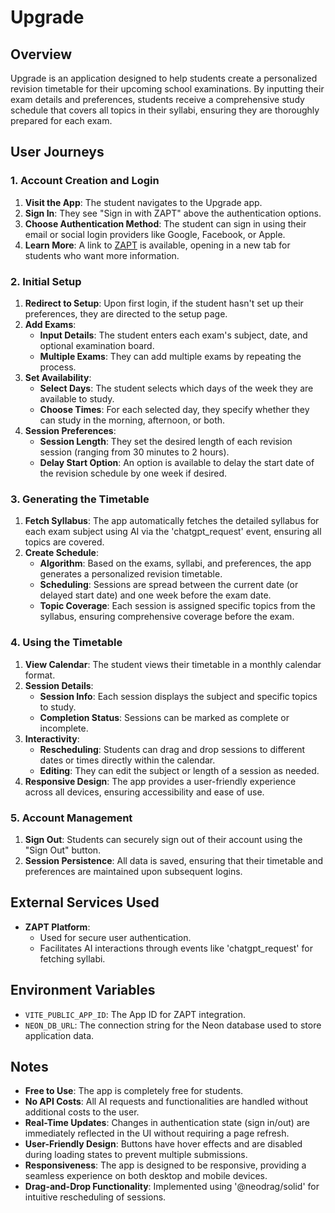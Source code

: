 # Upgrade

## Overview

Upgrade is an application designed to help students create a personalized revision timetable for their upcoming school examinations. By inputting their exam details and preferences, students receive a comprehensive study schedule that covers all topics in their syllabi, ensuring they are thoroughly prepared for each exam.

## User Journeys

### 1. Account Creation and Login

1. **Visit the App**: The student navigates to the Upgrade app.
2. **Sign In**: They see "Sign in with ZAPT" above the authentication options.
3. **Choose Authentication Method**: The student can sign in using their email or social login providers like Google, Facebook, or Apple.
4. **Learn More**: A link to [ZAPT](https://www.zapt.ai) is available, opening in a new tab for students who want more information.

### 2. Initial Setup

1. **Redirect to Setup**: Upon first login, if the student hasn't set up their preferences, they are directed to the setup page.
2. **Add Exams**:
   - **Input Details**: The student enters each exam's subject, date, and optional examination board.
   - **Multiple Exams**: They can add multiple exams by repeating the process.
3. **Set Availability**:
   - **Select Days**: The student selects which days of the week they are available to study.
   - **Choose Times**: For each selected day, they specify whether they can study in the morning, afternoon, or both.
4. **Session Preferences**:
   - **Session Length**: They set the desired length of each revision session (ranging from 30 minutes to 2 hours).
   - **Delay Start Option**: An option is available to delay the start date of the revision schedule by one week if desired.

### 3. Generating the Timetable

1. **Fetch Syllabus**: The app automatically fetches the detailed syllabus for each exam subject using AI via the 'chatgpt_request' event, ensuring all topics are covered.
2. **Create Schedule**:
   - **Algorithm**: Based on the exams, syllabi, and preferences, the app generates a personalized revision timetable.
   - **Scheduling**: Sessions are spread between the current date (or delayed start date) and one week before the exam date.
   - **Topic Coverage**: Each session is assigned specific topics from the syllabus, ensuring comprehensive coverage before the exam.

### 4. Using the Timetable

1. **View Calendar**: The student views their timetable in a monthly calendar format.
2. **Session Details**:
   - **Session Info**: Each session displays the subject and specific topics to study.
   - **Completion Status**: Sessions can be marked as complete or incomplete.
3. **Interactivity**:
   - **Rescheduling**: Students can drag and drop sessions to different dates or times directly within the calendar.
   - **Editing**: They can edit the subject or length of a session as needed.
4. **Responsive Design**: The app provides a user-friendly experience across all devices, ensuring accessibility and ease of use.

### 5. Account Management

1. **Sign Out**: Students can securely sign out of their account using the "Sign Out" button.
2. **Session Persistence**: All data is saved, ensuring that their timetable and preferences are maintained upon subsequent logins.

## External Services Used

- **ZAPT Platform**:
  - Used for secure user authentication.
  - Facilitates AI interactions through events like 'chatgpt_request' for fetching syllabi.

## Environment Variables

- `VITE_PUBLIC_APP_ID`: The App ID for ZAPT integration.
- `NEON_DB_URL`: The connection string for the Neon database used to store application data.

## Notes

- **Free to Use**: The app is completely free for students.
- **No API Costs**: All AI requests and functionalities are handled without additional costs to the user.
- **Real-Time Updates**: Changes in authentication state (sign in/out) are immediately reflected in the UI without requiring a page refresh.
- **User-Friendly Design**: Buttons have hover effects and are disabled during loading states to prevent multiple submissions.
- **Responsiveness**: The app is designed to be responsive, providing a seamless experience on both desktop and mobile devices.
- **Drag-and-Drop Functionality**: Implemented using '@neodrag/solid' for intuitive rescheduling of sessions.

